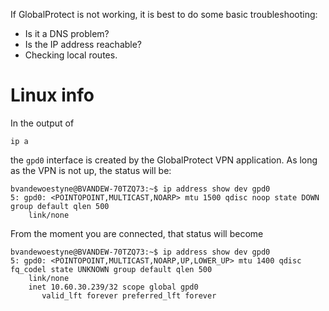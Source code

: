 If GlobalProtect is not working, it is best to do some basic troubleshooting:

* Is it a DNS problem?
* Is the IP address reachable?
* Checking local routes.

# Linux info

In the output of
```
ip a
```
the `gpd0` interface is created by the GlobalProtect VPN application.  As long as the VPN is not up, the status will be:
```
bvandewoestyne@BVANDEW-70TZQ73:~$ ip address show dev gpd0
5: gpd0: <POINTOPOINT,MULTICAST,NOARP> mtu 1500 qdisc noop state DOWN group default qlen 500
    link/none
```
From the moment you are connected, that status will become
```
bvandewoestyne@BVANDEW-70TZQ73:~$ ip address show dev gpd0
5: gpd0: <POINTOPOINT,MULTICAST,NOARP,UP,LOWER_UP> mtu 1400 qdisc fq_codel state UNKNOWN group default qlen 500
    link/none 
    inet 10.60.30.239/32 scope global gpd0
       valid_lft forever preferred_lft forever
```